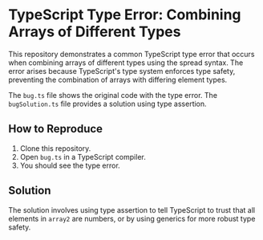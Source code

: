 # TypeScript Type Error: Combining Arrays of Different Types

This repository demonstrates a common TypeScript type error that occurs when combining arrays of different types using the spread syntax.  The error arises because TypeScript's type system enforces type safety, preventing the combination of arrays with differing element types.

The `bug.ts` file shows the original code with the type error. The `bugSolution.ts` file provides a solution using type assertion. 

## How to Reproduce

1. Clone this repository.
2. Open `bug.ts` in a TypeScript compiler.
3. You should see the type error.

## Solution

The solution involves using type assertion to tell TypeScript to trust that all elements in `array2` are numbers, or by using generics for more robust type safety.